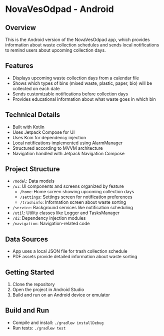 # NovaVesOdpad - Android

## Overview
This is the Android version of the NovaVesOdpad app, which provides information about waste collection schedules and sends local notifications to remind users about upcoming collection days.

## Features
- Displays upcoming waste collection days from a calendar file
- Shows which types of bins (mixed waste, plastic, paper, bio) will be collected on each date
- Sends customizable notifications before collection days
- Provides educational information about what waste goes in which bin

## Technical Details
- Built with Kotlin
- Uses Jetpack Compose for UI
- Uses Koin for dependency injection
- Local notifications implemented using AlarmManager
- Structured according to MVVM architecture
- Navigation handled with Jetpack Navigation Compose

## Project Structure
- `/model`: Data models
- `/ui`: UI components and screens organized by feature
  - `/home`: Home screen showing upcoming collection days
  - `/settings`: Settings screen for notification preferences
  - `/trashinfo`: Information screen about waste sorting
- `/service`: Background services like notification scheduling
- `/util`: Utility classes like Logger and TasksManager
- `/di`: Dependency injection modules
- `/navigation`: Navigation-related code

## Data Sources
- App uses a local JSON file for trash collection schedule
- PDF assets provide detailed information about waste sorting

## Getting Started
1. Clone the repository
2. Open the project in Android Studio
3. Build and run on an Android device or emulator

## Build and Run
- Compile and install: `./gradlew installDebug`
- Run tests: `./gradlew test`